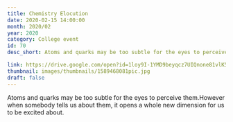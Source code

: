 ```yaml
---
title: Chemistry Elocution
date: 2020-02-15 14:00:00
month: 2020/02
year: 2020
category: College event
id: 70
desc_short: Atoms and quarks may be too subtle for the eyes to perceive them.However when somebody tells us about them, it opens a whole new dimension for us to be excited about.

link: https://drive.google.com/open?id=1loy9I-1YMD9beyqcz7UIQnone81vlK5-
thumbnail: images/thumbnails/1589468081pic.jpg
draft: false
---
```


Atoms and quarks may be too subtle for the eyes to perceive them.However when somebody tells us about them, it opens a whole new dimension for us to be excited about.
